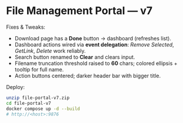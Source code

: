 # File Management Portal — v7

Fixes & Tweaks:
- Download page has a **Done** button -> dashboard (refreshes list).
- Dashboard actions wired via **event delegation**: *Remove Selected*, *GetLink*, *Delete* work reliably.
- Search button renamed to **Clear** and clears input.
- Filename truncation threshold raised to **60** chars; colored ellipsis + tooltip for full name.
- Action buttons centered; darker header bar with bigger title.

Deploy:
```bash
unzip file-portal-v7.zip
cd file-portal-v7
docker compose up -d --build
# http://<host>:9876
```
